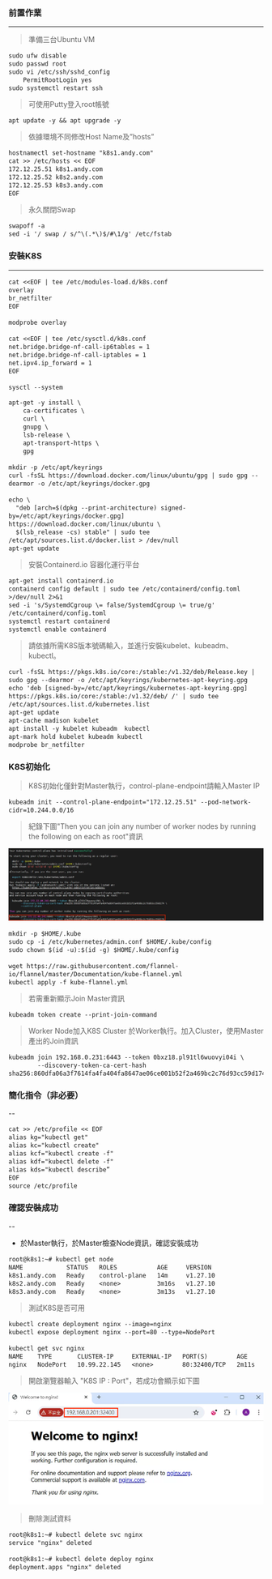 ### 前置作業
---
> 準備三台Ubuntu VM
```
sudo ufw disable
sudo passwd root
sudo vi /etc/ssh/sshd_config
    PermitRootLogin yes
sudo systemctl restart ssh
```

> 可使用Putty登入root帳號
```
apt update -y && apt upgrade -y
```

> 依據環境不同修改Host Name及”hosts”
```
hostnamectl set-hostname "k8s1.andy.com"
cat >> /etc/hosts << EOF
172.12.25.51 k8s1.andy.com
172.12.25.52 k8s2.andy.com
172.12.25.53 k8s3.andy.com
EOF
```

> 永久關閉Swap
```
swapoff -a
sed -i '/ swap / s/^\(.*\)$/#\1/g' /etc/fstab
```

### 安裝K8S
---
```
cat <<EOF | tee /etc/modules-load.d/k8s.conf
overlay
br_netfilter
EOF

modprobe overlay

cat <<EOF | tee /etc/sysctl.d/k8s.conf
net.bridge.bridge-nf-call-ip6tables = 1
net.bridge.bridge-nf-call-iptables = 1
net.ipv4.ip_forward = 1
EOF

sysctl --system
```
```
apt-get -y install \
    ca-certificates \
    curl \
    gnupg \
    lsb-release \
    apt-transport-https \
    gpg

mkdir -p /etc/apt/keyrings
curl -fsSL https://download.docker.com/linux/ubuntu/gpg | sudo gpg --dearmor -o /etc/apt/keyrings/docker.gpg

echo \
  "deb [arch=$(dpkg --print-architecture) signed-by=/etc/apt/keyrings/docker.gpg] https://download.docker.com/linux/ubuntu \
  $(lsb_release -cs) stable" | sudo tee /etc/apt/sources.list.d/docker.list > /dev/null  
apt-get update
```

> 安裝Containerd.io 容器化運行平台
```
apt-get install containerd.io  
containerd config default | sudo tee /etc/containerd/config.toml >/dev/null 2>&1
sed -i 's/SystemdCgroup \= false/SystemdCgroup \= true/g' /etc/containerd/config.toml
systemctl restart containerd
systemctl enable containerd
```

> 請依據所需K8S版本號碼輸入，並進行安裝kubelet、kubeadm、kubectl。
```
curl -fsSL https://pkgs.k8s.io/core:/stable:/v1.32/deb/Release.key | sudo gpg --dearmor -o /etc/apt/keyrings/kubernetes-apt-keyring.gpg
echo 'deb [signed-by=/etc/apt/keyrings/kubernetes-apt-keyring.gpg] https://pkgs.k8s.io/core:/stable:/v1.32/deb/ /' | sudo tee /etc/apt/sources.list.d/kubernetes.list
apt-get update
apt-cache madison kubelet
apt install -y kubelet kubeadm  kubectl
apt-mark hold kubelet kubeadm kubectl
modprobe br_netfilter
```

### K8S初始化
> K8S初始化僅針對Master執行，control-plane-endpoint請輸入Master IP
```
kubeadm init --control-plane-endpoint="172.12.25.51" --pod-network-cidr=10.244.0.0/16
```
> 紀錄下圖"Then you can join any number of worker nodes by running the following on each as root"資訊
  
![](https://github.com/Andy0583/OCP/blob/main/Image/k8s/k8s-1.png?raw=true)

```
mkdir -p $HOME/.kube
sudo cp -i /etc/kubernetes/admin.conf $HOME/.kube/config
sudo chown $(id -u):$(id -g) $HOME/.kube/config

wget https://raw.githubusercontent.com/flannel-io/flannel/master/Documentation/kube-flannel.yml
kubectl apply -f kube-flannel.yml
```

> 若需重新顯示Join Master資訊
```
kubeadm token create --print-join-command
```

> Worker Node加入K8S Cluster
> 於Worker執行。加入Cluster，使用Master產出的Join資訊
```
kubeadm join 192.168.0.231:6443 --token 0bxz18.pl91tl6wuovyi04i \
        --discovery-token-ca-cert-hash sha256:860dfa06a3f7614fa4fa404fa8647ae06ce001b52f2a469bc2c76d93cc59d174
```

### 簡化指令（非必要）
--
```
cat >> /etc/profile << EOF
alias kg="kubectl get"
alias kc="kubectl create"
alias kcf="kubectl create -f"
alias kdf="kubectl delete -f"
alias kds="kubectl describe”
EOF
source /etc/profile
```

### 確認安裝成功
--
* 於Master執行，於Master檢查Node資訊，確認安裝成功
```
root@k8s1:~# kubectl get node
NAME            STATUS   ROLES           AGE     VERSION
k8s1.andy.com   Ready    control-plane   14m     v1.27.10
k8s2.andy.com   Ready    <none>          3m16s   v1.27.10
k8s3.andy.com   Ready    <none>          3m13s   v1.27.10
```

> 測試K8S是否可用
```
kubectl create deployment nginx --image=nginx
kubectl expose deployment nginx --port=80 --type=NodePort

kubectl get svc nginx
NAME    TYPE       CLUSTER-IP     EXTERNAL-IP   PORT(S)        AGE
nginx   NodePort   10.99.22.145   <none>        80:32400/TCP   2m11s
```

> 開啟瀏覽器輸入 "K8S IP : Port"，若成功會顯示如下圖 </p>

![](https://github.com/Andy0583/OCP/blob/main/Image/k8s/k8s-2.png?raw=true)

> 刪除測試資料
```
root@k8s1:~# kubectl delete svc nginx
service "nginx" deleted

root@k8s1:~# kubectl delete deploy nginx
deployment.apps "nginx" deleted
```
